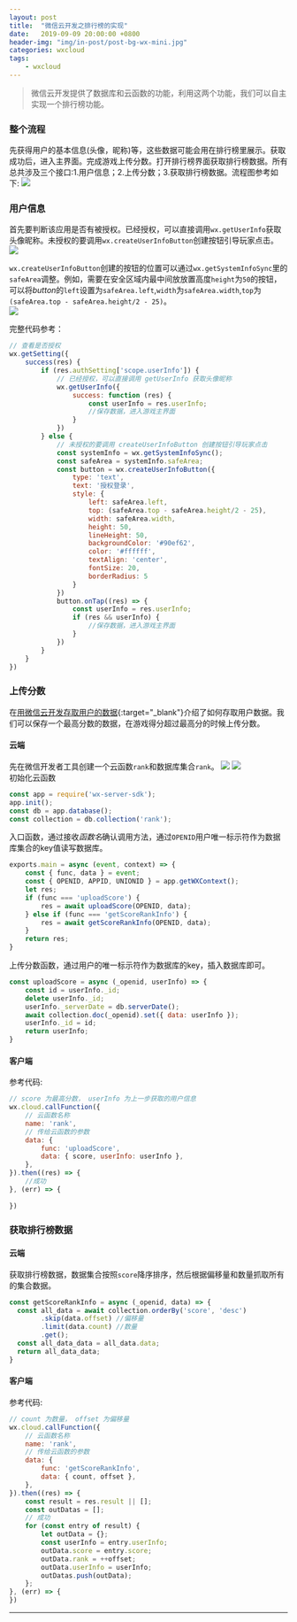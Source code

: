 ```yaml
---
layout: post
title:  "微信云开发之排行榜的实现"
date:   2019-09-09 20:00:00 +0800
header-img: "img/in-post/post-bg-wx-mini.jpg"
categories: wxcloud
tags:
    - wxcloud
---
```

> 微信云开发提供了数据库和云函数的功能，利用这两个功能，我们可以自主实现一个排行榜功能。

### 整个流程
先获得用户的基本信息(头像，昵称)等，这些数据可能会用在排行榜里展示。获取成功后，进入主界面。完成游戏上传分数。打开排行榜界面获取排行榜数据。所有总共涉及三个接口:1.用户信息；2.上传分数；3.获取排行榜数据。流程图参考如下:
![](/img/in-post/2019-09-09-wx-cloud-rank.png)  


### 用户信息
首先要判断该应用是否有被授权。已经授权，可以直接调用`wx.getUserInfo`获取头像昵称。未授权的要调用`wx.createUserInfoButton`创建按钮引导玩家点击。
![](/img/in-post/2019-09-09-wx-getuserinfo.png)  

`wx.createUserInfoButton`创建的按钮的位置可以通过`wx.getSystemInfoSync`里的`safeArea`调整。例如，需要在安全区域内最中间放放置高度`height`为`50`的按钮，可以将*button*的`left`设置为`safeArea.left`,`width`为`safeArea.width`,`top`为`(safeArea.top - safeArea.height/2 - 25)`。  
![](/img/in-post/2019-09-09-wx-createbutton.jpeg)  

完整代码参考：
```js
// 查看是否授权
wx.getSetting({
    success(res) {
        if (res.authSetting['scope.userInfo']) {
            // 已经授权，可以直接调用 getUserInfo 获取头像昵称
            wx.getUserInfo({
                success: function (res) {
                    const userInfo = res.userInfo;
                    //保存数据，进入游戏主界面
                }
            })
        } else {
            // 未授权的要调用 createUserInfoButton 创建按钮引导玩家点击
            const systemInfo = wx.getSystemInfoSync();
            const safeArea = systemInfo.safeArea;
            const button = wx.createUserInfoButton({
                type: 'text',
                text: '授权登录',
                style: {
                    left: safeArea.left,
                    top: (safeArea.top - safeArea.height/2 - 25),
                    width: safeArea.width,
                    height: 50,
                    lineHeight: 50,
                    backgroundColor: '#90ef62',
                    color: '#ffffff',
                    textAlign: 'center',
                    fontSize: 20,
                    borderRadius: 5
                }
            })
            button.onTap((res) => {
                const userInfo = res.userInfo;
                if (res && userInfo) {
                    //保存数据，进入游戏主界面
                }
            })
        }
    }
})
```

### 上传分数
在[用微信云开发存取用户的数据](http://lamyoung.com/wxcloud/2019/08/14/Save-user-data-with-wxcloud/){:target="_blank"}介绍了如何存取用户数据。我们可以保存一个最高分数的数据，在游戏得分超过最高分的时候上传分数。  
#### 云端
先在微信开发者工具创建一个云函数`rank`和数据库集合`rank`。
![](/img/in-post/2019-09-09-wx-cloud-new-func.png)  ![](/img/in-post/2019-09-09-wx-cloud-new-collection.png)  
初始化云函数
```js
const app = require('wx-server-sdk');
app.init();
const db = app.database();
const collection = db.collection('rank');
```
入口函数，通过接收*函数名*确认调用方法，通过`OPENID`用户唯一标示符作为数据库集合的key值读写数据库。
```js
exports.main = async (event, context) => {
    const { func, data } = event;
    const { OPENID, APPID, UNIONID } = app.getWXContext();
    let res;
    if (func === 'uploadScore') {
        res = await uploadScore(OPENID, data);
    } else if (func === 'getScoreRankInfo') {
        res = await getScoreRankInfo(OPENID, data);
    }
    return res;
}
```
上传分数函数，通过用户的唯一标示符作为数据库的key，插入数据库即可。
```js
const uploadScore = async (_openid, userInfo) => {
    const id = userInfo._id;
    delete userInfo._id;
    userInfo._serverDate = db.serverDate();
    await collection.doc(_openid).set({ data: userInfo });
    userInfo._id = id;
    return userInfo;
}
```

#### 客户端
参考代码:
```js
// score 为最高分数， userInfo 为上一步获取的用户信息
wx.cloud.callFunction({
    // 云函数名称
    name: 'rank',
    // 传给云函数的参数
    data: {
        func: 'uploadScore',
        data: { score, userInfo: userInfo },
    },
}).then((res) => {
    //成功
}, (err) => {
 
})
```

### 获取排行榜数据
#### 云端
获取排行榜数据，数据集合按照`score`降序排序，然后根据偏移量和数量抓取所有的集合数据。
```js
const getScoreRankInfo = async (_openid, data) => {
  const all_data = await collection.orderBy('score', 'desc')
        .skip(data.offset) //偏移量
        .limit(data.count) //数量
        .get();
  const all_data_data = all_data.data;
  return all_data_data;
}
```
#### 客户端
参考代码:
```js
// count 为数量， offset 为偏移量
wx.cloud.callFunction({
    // 云函数名称
    name: 'rank',
    // 传给云函数的参数
    data: {
        func: 'getScoreRankInfo',
        data: { count, offset },
    },
}).then((res) => {
    const result = res.result || [];
    const outDatas = [];
    // 成功
    for (const entry of result) {
        let outData = {};
        const userInfo = entry.userInfo;
        outData.score = entry.score;
        outData.rank = ++offset;
        outData.userInfo = userInfo;
        outDatas.push(outData);
    };
}, (err) => {
})
```
---